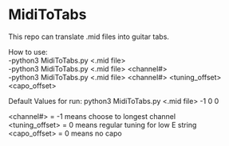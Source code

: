 # MidiToTabs

This repo can translate .mid files into guitar tabs.

How to use: \
-python3 MidiToTabs.py <.mid file>\
-python3 MidiToTabs.py <.mid file> <channel#> \
-python3 MidiToTabs.py <.mid file> <channel#> <tuning_offset> <capo_offset>

Default Values for run:
python3 MidiToTabs.py <.mid file> -1 0 0

<channel#> = -1 means choose to longest channel \
<tuning_offset> = 0 means regular tuning for low E string\
<capo_offset> = 0 means no capo

